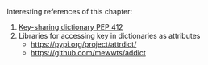 Interesting references of this chapter:

1. [Key-sharing dictionary PEP 412](https://peps.python.org/pep-0412/)
2. Libraries for accessing key in dictionaries as attributes
    - https://pypi.org/project/attrdict/
	- https://github.com/mewwts/addict
